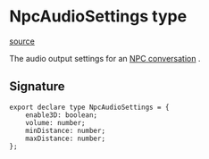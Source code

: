 # NpcAudioSettings type

[source](https://developers.meta.com/horizon-worlds/reference/2.0.0/npc_npcaudiosettings)

The audio output settings for an [NPC conversation](/horizon-worlds/reference/2.0.0/npc_npc#conversation) .

## Signature

```
export declare type NpcAudioSettings = {
    enable3D: boolean;
    volume: number;
    minDistance: number;
    maxDistance: number;
};
```